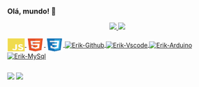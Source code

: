 ### Olá, mundo! 👋

<!--
**erikbenficas/erikbenficas** is a ✨ _special_ ✨ repository because its `README.md` (this file) appears on your GitHub profile.

💻 Apaixonado por tecnologia
👨🏾‍💻 Amante dos códigos
📊 Espírito de empreendedor
✅ Problemas solucionados

-->

<div align="center">
  <a href="https://github.com/erikbenficas">
  <img height="180em" src="https://github-readme-stats.vercel.app/api?username=erikbenficas&show_icons=true&theme=cobalt&include_all_commits=true&count_private=true"/>
  <img height="180em" src="https://github-readme-stats.vercel.app/api/top-langs/?username=erikbenficas&layout=compact&langs_count=7&theme=cobalt"/>
</div>
  
  <div style="display: inline_block"><br>
  <img align="center" alt="Erik-Js" height="30" width="40" src="https://raw.githubusercontent.com/devicons/devicon/master/icons/javascript/javascript-plain.svg">
  <img align="center" alt="Erik-HTML" height="30" width="40" src="https://raw.githubusercontent.com/devicons/devicon/master/icons/html5/html5-original.svg">
  <img align="center" alt="Erik-CSS" height="30" width="40" src="https://raw.githubusercontent.com/devicons/devicon/master/icons/css3/css3-original.svg">
  <img align="center" alt="Erik-Github" height="30" width="40" src="https://cdn.jsdelivr.net/gh/devicons/devicon/icons/github/github-original.svg" />
  <img align="center" alt="Erik-Vscode" height="30" width="40" src="https://cdn.jsdelivr.net/gh/devicons/devicon/icons/vscode/vscode-original.svg" />
  <img align="center" alt="Erik-Arduino" height="30" width="40" src="https://cdn.jsdelivr.net/gh/devicons/devicon/icons/arduino/arduino-original-wordmark.svg" />
  <img align="center" alt="Erik-MySql" height="30" width="40" src="https://cdn.jsdelivr.net/gh/devicons/devicon/icons/mysql/mysql-original-wordmark.svg" />
  </div>
  
  ##
  
  <div> 
  <a href="https://www.instagram.com/erik_benfica/" target="_blank"><img src="https://img.shields.io/badge/-Instagram-%23E4405F?style=for-the-badge&logo=instagram&logoColor=white" target="_blank"></a> 
  <a href = "erikbenficas2003@gmail.com"><img src="https://img.shields.io/badge/-Gmail-%23333?style=for-the-badge&logo=gmail&logoColor=white" target="_blank"></a>
  
</div>
